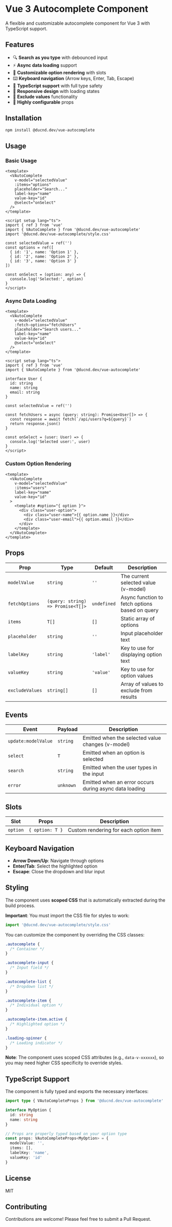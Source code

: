 # Vue 3 Autocomplete Component

A flexible and customizable autocomplete component for Vue 3 with TypeScript support.

## Features

- 🔍 **Search as you type** with debounced input
- ⚡ **Async data loading** support
- 🎨 **Customizable option rendering** with slots
- ⌨️ **Keyboard navigation** (Arrow keys, Enter, Tab, Escape)
- 🎯 **TypeScript support** with full type safety
- 📱 **Responsive design** with loading states
- 🚫 **Exclude values** functionality
- 🔧 **Highly configurable** props

## Installation

```bash
npm install @ducnd.dev/vue-autocomplete
```

## Usage

### Basic Usage

```vue
<template>
  <VAutoComplete
    v-model="selectedValue"
    :items="options"
    placeholder="Search..."
    label-key="name"
    value-key="id"
    @select="onSelect"
  />
</template>

<script setup lang="ts">
import { ref } from 'vue'
import { VAutoComplete } from '@ducnd.dev/vue-autocomplete'
import '@ducnd.dev/vue-autocomplete/style.css'

const selectedValue = ref('')
const options = ref([
  { id: '1', name: 'Option 1' },
  { id: '2', name: 'Option 2' },
  { id: '3', name: 'Option 3' }
])

const onSelect = (option: any) => {
  console.log('Selected:', option)
}
</script>
```

### Async Data Loading

```vue
<template>
  <VAutoComplete
    v-model="selectedValue"
    :fetch-options="fetchUsers"
    placeholder="Search users..."
    label-key="name"
    value-key="id"
    @select="onSelect"
  />
</template>

<script setup lang="ts">
import { ref } from 'vue'
import { VAutoComplete } from '@ducnd.dev/vue-autocomplete'

interface User {
  id: string
  name: string
  email: string
}

const selectedValue = ref('')

const fetchUsers = async (query: string): Promise<User[]> => {
  const response = await fetch(`/api/users?q=${query}`)
  return response.json()
}

const onSelect = (user: User) => {
  console.log('Selected user:', user)
}
</script>
```

### Custom Option Rendering

```vue
<template>
  <VAutoComplete
    v-model="selectedValue"
    :items="users"
    label-key="name"
    value-key="id"
  >
    <template #option="{ option }">
      <div class="user-option">
        <div class="user-name">{{ option.name }}</div>
        <div class="user-email">{{ option.email }}</div>
      </div>
    </template>
  </VAutoComplete>
</template>
```

## Props

| Prop | Type | Default | Description |
|------|------|---------|-------------|
| `modelValue` | `string` | `''` | The current selected value (v-model) |
| `fetchOptions` | `(query: string) => Promise<T[]>` | `undefined` | Async function to fetch options based on query |
| `items` | `T[]` | `[]` | Static array of options |
| `placeholder` | `string` | `''` | Input placeholder text |
| `labelKey` | `string` | `'label'` | Key to use for displaying option text |
| `valueKey` | `string` | `'value'` | Key to use for option values |
| `excludeValues` | `string[]` | `[]` | Array of values to exclude from results |

## Events

| Event | Payload | Description |
|-------|---------|-------------|
| `update:modelValue` | `string` | Emitted when the selected value changes (v-model) |
| `select` | `T` | Emitted when an option is selected |
| `search` | `string` | Emitted when the user types in the input |
| `error` | `unknown` | Emitted when an error occurs during async data loading |

## Slots

| Slot | Props | Description |
|------|-------|-------------|
| `option` | `{ option: T }` | Custom rendering for each option item |

## Keyboard Navigation

- **Arrow Down/Up**: Navigate through options
- **Enter/Tab**: Select the highlighted option
- **Escape**: Close the dropdown and blur input

## Styling

The component uses **scoped CSS** that is automatically extracted during the build process.

**Important**: You must import the CSS file for styles to work:

```javascript
import '@ducnd.dev/vue-autocomplete/style.css'
```

You can customize the component by overriding the CSS classes:

```css
.autocomplete {
  /* Container */
}

.autocomplete-input {
  /* Input field */
}

.autocomplete-list {
  /* Dropdown list */
}

.autocomplete-item {
  /* Individual option */
}

.autocomplete-item.active {
  /* Highlighted option */
}

.loading-spinner {
  /* Loading indicator */
}
```

**Note**: The component uses scoped CSS attributes (e.g., `data-v-xxxxxx`), so you may need higher CSS specificity to override styles.

## TypeScript Support

The component is fully typed and exports the necessary interfaces:

```typescript
import type { VAutoCompleteProps } from '@ducnd.dev/vue-autocomplete'

interface MyOption {
  id: string
  name: string
}

// Props are properly typed based on your option type
const props: VAutoCompleteProps<MyOption> = {
  modelValue: '',
  items: [],
  labelKey: 'name',
  valueKey: 'id'
}
```

## License

MIT

## Contributing

Contributions are welcome! Please feel free to submit a Pull Request.
